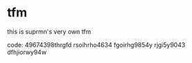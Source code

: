 tfm
===

this is suprmn's very own tfm

code:
49674398thrgfd
rsoihrho4634
fgoirhg9854y
rjgi5y9043
dfhjiorwy94w

